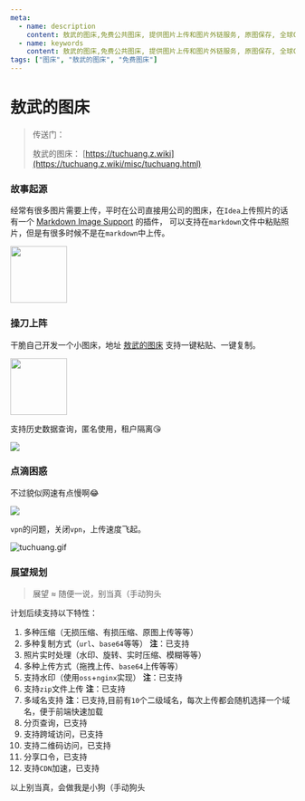```yaml
---
meta:
  - name: description
    content: 敖武的图床,免费公共图床, 提供图片上传和图片外链服务, 原图保存, 全球CDN加速
  - name: keywords
    content: 敖武的图床,免费公共图床, 提供图片上传和图片外链服务, 原图保存, 全球CDN加速
tags: ["图床", "敖武的图床", "免费图床"]
---
```

# 敖武的图床

> 传送门：
> 
> 敖武的图床： [https://tuchuang.z.wiki](https://tuchuang.z.wiki/misc/tuchuang.html)

### 故事起源

经常有很多图片需要上传，平时在公司直接用公司的图床，在`Idea`上传照片的话有一个 [Markdown Image Support](https://plugins.jetbrains.com/plugin/14097-markdown-image-support) 的插件，
可以支持在`markdown`文件中粘贴照片，但是有很多时候不是在`markdown`中上传。

<img src="https://2.z.wiki/images/20220405/1b67581529b24ee29f1af5ae285d76d1.png" width="100" />

### 操刀上阵

干脆自己开发一个小图床，地址 [敖武的图床](https://tuchuang.z.wiki/misc/tuchuang.html) 支持一键粘贴、一键复制。

<img src="https://3.z.wiki/images/20220405/a8d7ff1dfad142f69a983e06c2cfd1b6.png" width="100" />

支持历史数据查询，匿名使用，租户隔离😘

![](https://4.z.wiki/images/20220411/da4d0367e28548a3989cde9fb42ff75d.png)

### 点滴困惑

不过貌似网速有点慢啊😂

![](https://0.z.wiki/images/20220405/5000de8b59174089bbe452f4d8f85e4e.png)

`vpn`的问题，关闭`vpn`，上传速度飞起。

![tuchuang.gif](https://1.z.wiki/images/20220405/6b6963fbfdc247e58d5dca81ba234dec.gif)

### 展望规划

> 展望 ≈ 随便一说，别当真（手动狗头

计划后续支持以下特性：

1. 多种压缩（无损压缩、有损压缩、原图上传等等）
2. 多种复制方式（`url`、`base64`等等） **注**：已支持
3. 照片实时处理（水印、旋转、实时压缩、模糊等等）
4. 多种上传方式（拖拽上传、`base64`上传等等）
5. 支持水印（使用`oss`+`nginx`实现） **注**：已支持
6. 支持`zip`文件上传 **注**：已支持
7. 多域名支持 **注**：已支持,目前有`10`个二级域名，每次上传都会随机选择一个域名，便于前端快速加载
8. 分页查询，已支持
9. 支持跨域访问，已支持
10. 支持二维码访问，已支持
11. 分享口令，已支持
12. 支持`CDN`加速，已支持




以上别当真，会做我是小狗（手动狗头

